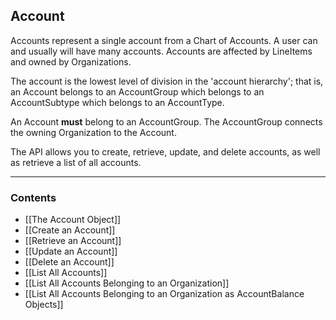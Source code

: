 ## Account
Accounts represent a single account from a Chart of Accounts. A user can and usually will have many accounts. Accounts are affected by LineItems and owned by Organizations. 

The account is the lowest level of division in the 'account hierarchy'; that is, an Account belongs to an AccountGroup which belongs to an AccountSubtype which belongs to an AccountType. 

An Account **must** belong to an AccountGroup. The AccountGroup connects the owning Organization to the Account.

The API allows you to create, retrieve, update, and delete accounts, as well as retrieve a list of all accounts. 
___
### Contents
- [[The Account Object]]
- [[Create an Account]]
- [[Retrieve an Account]]
- [[Update an Account]]
- [[Delete an Account]]
- [[List All Accounts]]
- [[List All Accounts Belonging to an Organization]]
- [[List All Accounts Belonging to an Organization as AccountBalance Objects]]
